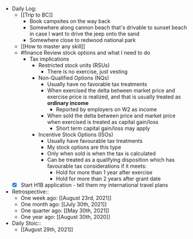 - Daily Log:
    - [[Trip to BC]]
        - Book campsites on the way back
        - Somewhere along cannon beach that's drivable to sunset beach in case I want to drive the jeep onto the sand
        - Somewhere close to redwood national park
    - [[How to master any skill]]
    - #finance Review stock options and what I need to do
        - Tax implications
            - Restricted stock units (RSUs)
                - There is no exercise, just vesting
            - Non-Qualified Options (NQs)
                - Usually have no favorable tax treatments
                - When exercised the delta between market price and exercise price is realized, and that is usually treated as __ordinary income__
                    - Reported by employers on W2 as income
                - When sold the delta between price and market price when exercised is treated as capital gain/loss
                    - Short term capital gain/loss may apply
            - Incentive Stock Options (ISOs)
                - Usually have favourable tax treatments
                - My stock options are this type
                - Only when sold is when the tax is calculated
                - Can be treated as a qualifying disposition which has favourable tax considerations if it meets:
                    - Hold for more than 1 year after exercise
                    - Hold for more than 2 years after grant date
    - [x] Start H1B application - tell them my international travel plans
- Retrospective::
    - One week ago: [[August 23rd, 2021]]
    - One month ago: [[July 30th, 2021]]
    - One quarter ago: [[May 30th, 2021]]
    - One year ago: [[August 30th, 2020]]
- Daily Stoic::
    - [[August 29th, 2021]]
